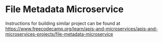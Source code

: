 # File Metadata Microservice

Instructions for building similar project can be found at https://www.freecodecamp.org/learn/apis-and-microservices/apis-and-microservices-projects/file-metadata-microservice
